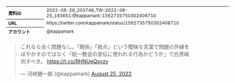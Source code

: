 <table style="font-size: 9pt; width: 610px; margin-bottom: 20px; height: 80px;">
<tbody>
    <tr>
        <th align=left>資料ID</th>
        <td align=left>2022-08-26_203748_TW::2022-08-25_183651:@kappamark::1562735750302408710</td>
    </tr>
    <tr>
        <th align=left>URL</th>
        <td align=left>https://twitter.com/kappamark/status/1562735750302408710</td>
    </tr>
    <tr>
        <th align=left>アカウント</th>
        <td align=left>@kappamark</td>
    </tr>
    <tr>
        <th align=left>ユーザ名</th>
        <td align=left>河﨑健一郎</td>
    </tr>
    <tr>
        <th align=left>ツイートの記録日時</th>
        <td align=left>2022-08-26_203748_</td>
    </tr>
</tbody>
</table>
<blockquote class="twitter-tweet" data-width="450"  data-lang="ja"><p lang="ja" dir="ltr">これなら全く問題なし。「関係」「接点」という曖昧な言葉で問題の外縁をぼやかすのではなく「統一教会の宣伝に使われる行為かどうか」で白黒峻別すべき。 <a href="https://t.co/RHNUeQsyzy">https://t.co/RHNUeQsyzy</a></p>&mdash; 河﨑健一郎 (@kappamark) <a href="https://twitter.com/kappamark/status/1562735750302408710?ref_src=twsrc%5Etfw">August 25, 2022</a></blockquote>
<script async src="https://platform.twitter.com/widgets.js" charset="utf-8"></script>



